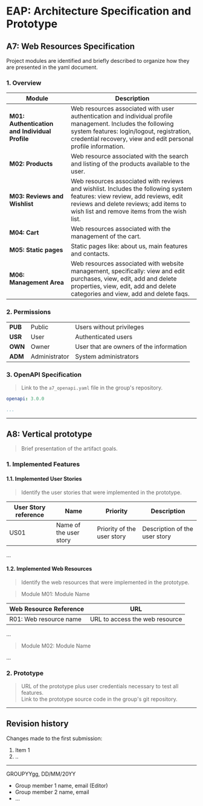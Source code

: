 # EAP: Architecture Specification and Prototype

## A7: Web Resources Specification
Project modules are identified and briefly described to organize how they are presented in the yaml document.

### 1. Overview

| Module | Description |
| --- | --- |
| **M01: Authentication and Individual Profile** | Web resources associated with user authentication and individual profile management. Includes the following system features: login/logout, registration, credential recovery, view and edit personal profile information. |
| **M02: Products** | Web resource associated with the search and listing of the products available to the user. |
| **M03: Reviews and Wishlist** | Web resources associated with reviews and wishlist. Includes the following system features: view review, add reviews, edit reviews and delete reviews; add items to wish list and remove items from the wish list. |
| **M04: Cart** | Web resources associated with the management of the cart. |
| **M05: Static pages** | Static pages like: about us, main features and contacts. |
| **M06: Management Area** | Web resources associated with website management, specifically: view and edit purchases, view, edit, add and delete properties, view, edit, add and delete categories and view, add and delete faqs. |

### 2. Permissions

|  |  |  |
| -- | -- | -- |
| **PUB** | Public | Users without privileges |
| **USR** | User | Authenticated users |
| **OWN** | Owner | User that are owners of the information |
| **ADM** | Administrator | System administrators |

### 3. OpenAPI Specification


> Link to the `a7_openapi.yaml` file in the group's repository.


```yaml
openapi: 3.0.0

...
```

---


## A8: Vertical prototype

> Brief presentation of the artifact goals.

### 1. Implemented Features

#### 1.1. Implemented User Stories

> Identify the user stories that were implemented in the prototype.  

| User Story reference | Name                   | Priority                   | Description                   |
| -------------------- | ---------------------- | -------------------------- | ----------------------------- |
| US01                 | Name of the user story | Priority of the user story | Description of the user story |

...

#### 1.2. Implemented Web Resources

> Identify the web resources that were implemented in the prototype.  

> Module M01: Module Name  

| Web Resource Reference | URL                            |
| ---------------------- | ------------------------------ |
| R01: Web resource name | URL to access the web resource |

...

> Module M02: Module Name  

...

### 2. Prototype

> URL of the prototype plus user credentials necessary to test all features.  
> Link to the prototype source code in the group's git repository.  


---


## Revision history

Changes made to the first submission:
1. Item 1
1. ..

***
GROUPYYgg, DD/MM/20YY
 
* Group member 1 name, email (Editor)
* Group member 2 name, email
* ...

